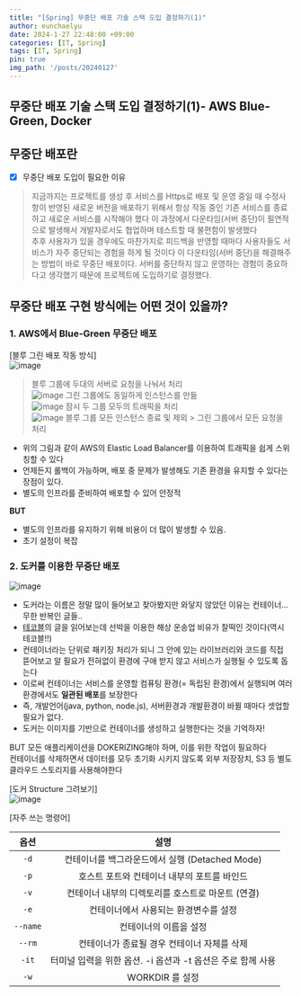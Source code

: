```yaml
---
title: "[Spring] 무중단 배포 기술 스택 도입 결정하기(1)"
author: eunchaelyu
date: 2024-1-27 22:48:00 +09:00
categories: [IT, Spring]
tags: [IT, Spring]
pin: true
img_path: '/posts/20240127'
---
```


## 무중단 배포 기술 스택 도입 결정하기(1)- AWS Blue-Green, Docker

## 무중단 배포란    
  - [x] 무중단 배포 도입이 필요한 이유
> 지금까지는 프로젝트를 생성 후 서비스를 Https로 배포 및 운영 중일 때 
> 수정사항이 반영된 새로운 버전을 배포하기 위해서 항상 작동 중인 기존 서비스를 종료하고 새로운 서비스를 시작해야 했다 
> 이 과정에서 다운타임(서버 중단)이 필연적으로 발생해서 개발자로서도 협업하며 테스트할 때 불편함이 발생했다     
> 추후 사용자가 있을 경우에도 마찬가지로 피드백을 반영할 때마다 사용자들도 서비스가 자주 중단되는 경험을 하게 될 것이다 
> 이 다운타임(서버 중단)을 해결해주는 방법이 바로 무중단 배포이다. 
> 서버를 중단하지 않고 운영하는 경험이 중요하다고 생각했기 때문에 프로젝트에 도입하기로 결정했다.

## 무중단 배포 구현 방식에는 어떤 것이 있을까?    

### 1. AWS에서 Blue-Green 무중단 배포     
[블루 그린 배포 작동 방식]    
![image](https://github.com/eunchaelyu/eunchaelyu.github.io/assets/119996957/b1c7ea48-030b-49f5-9d7d-5bac8340d265)
> 블루 그룹에 두대의 서버로 요청을 나눠서 처리    
![image](https://github.com/eunchaelyu/eunchaelyu.github.io/assets/119996957/2febd55a-787c-4c9e-adaf-7a4a5c4927e4)
> 그린 그룹에도 동일하게 인스턴스를 만듦    
![image](https://github.com/eunchaelyu/eunchaelyu.github.io/assets/119996957/d6a4d5f7-38b2-478f-9b51-11301c34817b)
> 잠시 두 그룹 모두의 트래픽을 처리    
![image](https://github.com/eunchaelyu/eunchaelyu.github.io/assets/119996957/f7b8cbc2-30bd-4f92-84e4-1da91958b065)
> 블루 그룹 모든 인스턴스 종료 및 제외 > 그린 그룹에서 모든 요청을 처리    
 
- 위의 그림과 같이 AWS의 Elastic Load Balancer를 이용하여 트래픽을 쉽게 스위칭할 수 있다
- 언제든지 롤백이 가능하며, 배포 중 문제가 발생해도 기존 환경을 유지할 수 있다는 장점이 있다.
- 별도의 인프라를 준비하여 배포할 수 있어 안정적

**BUT**
- 별도의 인프라를 유지하기 위해 비용이 더 많이 발생할 수 있음.
- 초기 설정이 복잡



### 2. 도커를 이용한 무중단 배포
![image](https://github.com/eunchaelyu/eunchaelyu.github.io/assets/119996957/d64549ed-4993-4e22-96a6-71461754d886)
- 도커라는 이름은 정말 많이 들어보고 찾아봤지만 와닿지 않았던 이유는 컨테이너...무한 반복인 글들..    
- [테코블](https://tecoble.techcourse.co.kr/post/2022-09-20-docker-basic/)의 글을 읽어보는데 선박을 이용한 해상 운송업 비유가 찰떡인 것이다(역시 테코블!!)
- 컨테이너라는 단위로 패키징 처리가 되니 그 안에 있는 라이브러리와 코드를 직접 뜯어보고 알 필요가 전혀없이 환경에 구애 받지 않고 서비스가 실행될 수 있도록 돕는다 
- 이로써 컨테이너는 서비스를 운영할 컴퓨팅 환경(= 독립된 환경)에서 실행되며 여러 환경에서도 **일관된 배포**를 보장한다
- 즉, 개발언어(java, python, node.js), 서버환경과 개발환경이 바뀔 때마다 셋업할 필요가 없다.
- 도커는 이미지를 기반으로 컨테이너를 생성하고 실행한다는 것을 기억하자!

BUT
모든 애플리케이션을 DOKERIZING해야 하며, 이를 위한 작업이 필요하다    
컨테이너를 삭제하면서 데이터를 모두 초기화 시키지 않도록 외부 저장장치, S3 등 별도 클라우드 스토리지를 사용해야한다    

[도커 Structure 그려보기]    
![image](https://github.com/eunchaelyu/eunchaelyu.github.io/assets/119996957/da9b6064-1047-4656-ac04-e189a3d6e3dc)

[자주 쓰는 명령어]    

|옵션|설명|    
|:----:|:----:|    
|``-d``|컨테이너를 백그라운드에서 실행 (Detached Mode)|    
|``-p``|호스트 포트와 컨테이너 내부의 포트를 바인드|    
|``-v``|컨테이너 내부의 디렉토리를 호스트로 마운트 (연결) |    
|``-e``|컨테이너에서 사용되는 환경변수를 설정|    
|``--name``|컨테이너의 이름을 설정|    
|``--rm``|컨테이너가 종료될 경우 컨테이너 자체를 삭제|    
|``-it``|터미널 입력을 위한 옵션. -i 옵션과 -t 옵션은 주로 함께 사용|        
|``-w``|WORKDIR 를 설정|    


